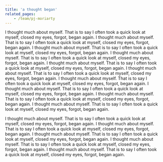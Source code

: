```yaml
---
title: 'a thought began'
related_pages:
    - /team/pj-moriarty
---
```


I thought much about myself. That is to say I often took a quick look at myself, closed my eyes, forgot, began again. I thought much about myself. That is to say I often took a quick look at myself, closed my eyes, forgot, began again. I thought much about myself. That is to say I often took a quick look at myself, closed my eyes, forgot, began again. I thought much about myself. That is to say I often took a quick look at myself, closed my eyes, forgot, began again. I thought much about myself. That is to say I often took a quick look at myself, closed my eyes, forgot, began again. I thought much about myself. That is to say I often took a quick look at myself, closed my eyes, forgot, began again. I thought much about myself. That is to say I often took a quick look at myself, closed my eyes, forgot, began again. I thought much about myself. That is to say I often took a quick look at myself, closed my eyes, forgot, began again. I thought much about myself. That is to say I often took a quick look at myself, closed my eyes, forgot, began again. I thought much about myself. That is to say I often took a quick look at myself, closed my eyes, forgot, began again. 

I thought much about myself. That is to say I often took a quick look at myself, closed my eyes, forgot, began again. I thought much about myself. That is to say I often took a quick look at myself, closed my eyes, forgot, began again. I thought much about myself. That is to say I often took a quick look at myself, closed my eyes, forgot, began again. I thought much about myself. That is to say I often took a quick look at myself, closed my eyes, forgot, began again. I thought much about myself. That is to say I often took a quick look at myself, closed my eyes, forgot, began again. 